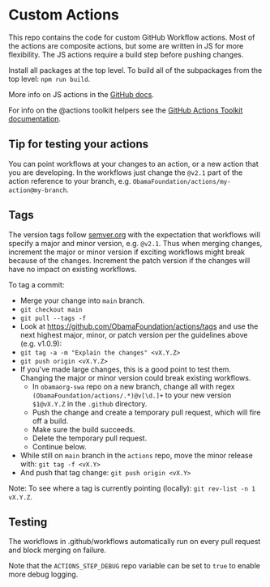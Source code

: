 # Custom Actions

This repo contains the code for custom GitHub Workflow actions. Most of the actions are
composite actions, but some are written in JS for more flexibility. The JS actions require
a build step before pushing changes.

Install all packages at the top level. To build all of the subpackages from the top level: `npm run build`.

More info on JS actions in the
[GitHub docs](https://docs.github.com/en/actions/creating-actions/creating-a-javascript-action#commit-tag-and-push-your-action-to-github).

For info on the @actions toolkit helpers see the
[GitHub Actions Toolkit documentation](https://github.com/actions/toolkit).

## Tip for testing your actions

You can point workflows at your changes to an action, or a new action that you are developing. In the workflows
just change the `@v2.1` part of the action reference to your branch, e.g. `ObamaFoundation/actions/my-action@my-branch`.

## Tags

The version tags follow [semver.org](https://semver.org/) with the expectation that workflows will specify a major and minor version,
e.g. `@v2.1`. Thus when merging changes, increment the major or minor version if exciting workflows might break because of the changes.
Increment the patch version if the changes will have no impact on existing workflows.


To tag a commit:

* Merge your change into `main` branch.
* `git checkout main`
* `git pull --tags -f`
* Look at https://github.com/ObamaFoundation/actions/tags and use the next highest major, minor, or patch version per the guidelines above (e.g. v1.0.9):
* `git tag -a -m "Explain the changes" <vX.Y.Z>`
* `git push origin <vX.Y.Z>`
* If you've made large changes, this is a good point to test them. Changing the major or minor version could break existing workflows.
  * In `obamaorg-swa` repo on a new branch, change all with regex `(ObamaFoundation/actions/.*)@v[\d.]+` to your new version `$1@vX.Y.Z` in the `.github` directory.
  * Push the change and create a temporary pull request, which will fire off a build.
  * Make sure the build succeeds.
  * Delete the temporary pull request.
  * Continue below.
* While still on `main` branch in the `actions` repo, move the minor release with: `git tag -f <vX.Y>`
* And push that tag change: `git push origin <vX.Y>`

Note: To see where a tag is currently pointing (locally): `git rev-list -n 1 vX.Y.Z`.

## Testing

The workflows in .github/workflows automatically run on every pull request and block merging on
failure.

Note that the `ACTIONS_STEP_DEBUG` repo variable can be set to `true` to enable more debug
logging.
